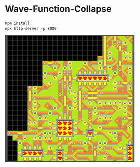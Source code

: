 # Wave-Function-Collapse
  
`npm install`  
`npx http-server -p 8000`  
  
  
![wave function](./wave.png)